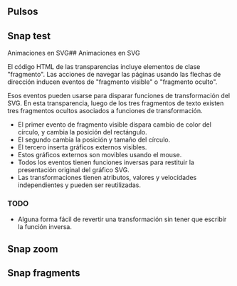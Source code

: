 
## Pulsos

## Snap test

Animaciones en SVG## Animaciones en SVG

El código HTML de las transparencias incluye elementos de clase "fragmento". Las acciones de navegar las páginas usando las flechas de dirección inducen eventos de "fragmento visible" o "fragmento oculto".

Esos eventos pueden usarse para disparar funciones de transformación del SVG. En esta transparencia, luego de los tres fragmentos de texto existen tres fragmentos ocultos asociados a funciones de transformación. 

* El primer evento de fragmento visible dispara cambio de color del círculo, y cambia la posición del rectángulo.
* El segundo cambia la posición y tamaño del círculo.
* El tercero inserta gráficos externos visibles.
* Estos gráficos externos son movibles usando el mouse.
* Todos los eventos tienen funciones inversas para restituir la presentación original del gráfico SVG.
* Las transformaciones tienen atributos, valores y velocidades independientes y pueden ser reutilizadas.


### TODO

* Alguna forma fácil de revertir una transformación sin tener que escribir la función inversa.


## Snap zoom

## Snap fragments
